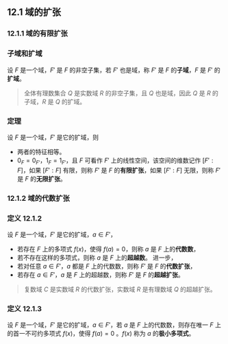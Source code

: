 ## 12.1 域的扩张

### 12.1.1 域的有限扩张

### 子域和扩域

设 $F$ 是一个域，$F'$ 是 $F$ 的非空子集，若 $F'$ 也是域，称 $F'$ 是 $F$ 的**子域**，$F$ 是 $F'$ 的**扩域**。
> 全体有理数集合 $Q$ 是实数域 $R$ 的非空子集，且 $Q$ 也是域，因此 $Q$ 是 $R$ 的子域，$R$ 是 $Q$ 的扩域。

### 定理

设 $F$ 是一个域，$F'$ 是它的扩域，则
- 两者的特征相等。
- $0_F=0_{F'}$，$1_F=1_{F'}$，且 $F$ 可看作 $F'$ 上的线性空间，该空间的维数记作 $[F':F]$，如果 $[F':F]$ 有限，则称 $F'$ 是 $F$ 的**有限扩张**，如果 $[F':F]$ 无限，则称 $F'$ 是 $F$ 的**无限扩张**。


### 12.1.2 域的代数扩张

### 定义 12.1.2

设 $F$ 是一个域，$F'$ 是它的扩域，$a\in F'$，
- 若存在 $F$ 上的多项式 $f(x)$，使得 $f(a)=0$，则称 $a$ 是 $F$ 上的**代数数**，
- 若不存在这样的多项式，则称 $a$ 是 $F$ 上的**超越数**。
进一步，
- 若对任意 $a\in F'$，$a$ 都是 $F$ 上的代数数，则称 $F'$ 是 $F$ 的**代数扩张**，
- 若存在 $a\in F'$，$a$ 是 $F$ 上的超越数，则称 $F'$ 是 $F$ 的**超越扩张**。
> 复数域 $C$ 是实数域 $R$ 的代数扩张，实数域 $R$ 是有理数域 $Q$ 的超越扩张。



### 定义 12.1.3

设 $F$ 是一个域，$F'$ 是它的扩域，$a\in F'$，若 $a$ 是 $F$ 上的代数数，则存在唯一 $F$ 上的首一不可约多项式 $f(x)$，使得 $f(a)=0$ 。$f(x)$ 称为 $a$ 的**极小多项式**。


